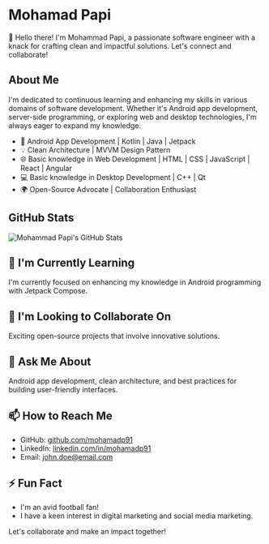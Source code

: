 # Mohamad Papi

👋 Hello there! I'm Mohammad Papi, a passionate software engineer with a knack for crafting clean and impactful
solutions. Let's connect and collaborate!

## About Me

I'm dedicated to continuous learning and enhancing my skills in various domains of software development. Whether it's
Android app development, server-side programming, or exploring web and desktop technologies, I'm always eager to expand
my knowledge.

- 🚀 Android App Development | Kotlin | Java | Jetpack
- 💡 Clean Architecture | MVVM Design Pattern
- 🌐 Basic knowledge in Web Development | HTML | CSS | JavaScript | React | Angular
- 💻 Basic knowledge in Desktop Development | C++ | Qt
- 🌍 Open-Source Advocate | Collaboration Enthusiast

## GitHub Stats

![Mohammad Papi's GitHub Stats](https://github-readme-stats.vercel.app/api?username=mohamadp91&show_icons=true&theme=radical)


## 🌱 I'm Currently Learning

I'm currently focused on enhancing my knowledge in Android programming with Jetpack Compose.

## 👯 I'm Looking to Collaborate On

Exciting open-source projects that involve innovative solutions.

## 💬 Ask Me About

Android app development, clean architecture, and best practices for building user-friendly interfaces.

## 📫 How to Reach Me

- GitHub: [github.com/mohamadp91](https://github.com/mohamadp91)
- LinkedIn: [linkedin.com/in/mohamadp91](https://www.linkedin.com/in/mohammad-papi-8b7078286/)
- Email: john.doe@email.com

## ⚡ Fun Fact

- I'm an avid football fan!
- I have a keen interest in digital marketing and social media marketing.

Let's collaborate and make an impact together!
